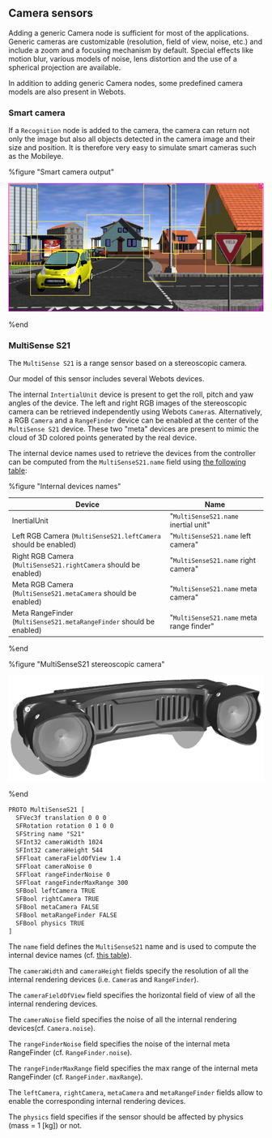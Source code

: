 ## Camera sensors

Adding a generic Camera node is sufficient for most of the applications.
Generic cameras are customizable (resolution, field of view, noise, etc.) and include a zoom and a focusing mechanism by default.
Special effects like motion blur, various models of noise, lens distortion and the use of a spherical projection are available.

In addition to adding generic Camera nodes, some predefined camera models are also present in Webots.


### Smart camera

If a `Recognition` node is added to the camera, the camera can return not only the image but also all objects detected in the camera image and their size and position. It is therefore very easy to simulate smart cameras such as the Mobileye.

%figure "Smart camera output"

![smart_camera.png](images/smart_camera.png)

%end


### MultiSense S21

The `MultiSense S21` is a range sensor based on a stereoscopic camera.

Our model of this sensor includes several Webots devices.

The internal `IntertialUnit` device is present to get the roll, pitch and yaw angles of the device.
The left and right RGB images of the stereoscopic camera can be retrieved independently using Webots `Camera`s.
Alternatively, a RGB `Camera` and a `RangeFinder` device can be enabled at the center of the `MultiSense S21` device.
These two "meta" devices are present to mimic the cloud of 3D colored points generated by the real device.

The internal device names used to retrieve the devices from the controller can be computed from the `MultiSenseS21.name` field using [the following table](#internal-devices-names):

%figure "Internal devices names"

| Device                                                               | Name                                      |
| -------------------------------------------------------------------- | ----------------------------------------- |
| InertialUnit                                                         |  "`MultiSenseS21.name` inertial unit"     |
| Left RGB Camera (`MultiSenseS21.leftCamera` should be enabled)       |  "`MultiSenseS21.name` left camera"       |
| Right RGB Camera (`MultiSenseS21.rightCamera` should be enabled)     |  "`MultiSenseS21.name` right camera"      |
| Meta RGB Camera (`MultiSenseS21.metaCamera` should be enabled)       |  "`MultiSenseS21.name` meta camera"       |
| Meta RangeFinder (`MultiSenseS21.metaRangeFinder` should be enabled) |  "`MultiSenseS21.name` meta range finder" |

%end

%figure "MultiSenseS21 stereoscopic camera"

![multisense_s21.png](images/multisense_s21.png)

%end

```
PROTO MultiSenseS21 [
  SFVec3f translation 0 0 0
  SFRotation rotation 0 1 0 0
  SFString name "S21"
  SFInt32 cameraWidth 1024
  SFInt32 cameraHeight 544
  SFFloat cameraFieldOfView 1.4
  SFFloat cameraNoise 0
  SFFloat rangeFinderNoise 0
  SFFloat rangeFinderMaxRange 300
  SFBool leftCamera TRUE
  SFBool rightCamera TRUE
  SFBool metaCamera FALSE
  SFBool metaRangeFinder FALSE
  SFBool physics TRUE
]
```

The `name` field defines the `MultiSenseS21` name and is used to compute the internal device names (cf. [this table](#internal-devices-names)).

The `cameraWidth` and `cameraHeight` fields specify the resolution of all the internal rendering devices (i.e. `Camera`s and `RangeFinder`).

The `cameraFieldOfView` field specifies the horizontal field of view of all the internal rendering devices.

The `cameraNoise` field specifies the noise of all the internal rendering devices(cf. `Camera.noise`).

The `rangeFinderNoise` field specifies the noise of the internal meta RangeFinder (cf. `RangeFinder.noise`).

The `rangeFinderMaxRange` field specifies the max range of the internal meta RangeFinder (cf. `RangeFinder.maxRange`).

The `leftCamera`, `rightCamera`, `metaCamera` and `metaRangeFinder` fields allow to enable the corresponding internal rendering devices.

The `physics` field specifies if the sensor should be affected by physics (mass = 1 [kg]) or not.
